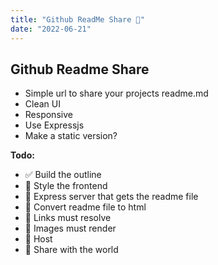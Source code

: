 ```yaml
---
title: "Github ReadMe Share 🚧"
date: "2022-06-21"
---
```

## Github Readme Share

* Simple url to share your projects readme.md
* Clean UI
* Responsive
* Use Expressjs
* Make a static version?

__Todo:__
* ✅ Build the outline
* 🔲 Style the frontend
* 🔲 Express server that gets the readme file
* 🔲 Convert readme file to html
* 🔲 Links must resolve
* 🔲 Images must render
* 🔲 Host
* 🔲 Share with the world
